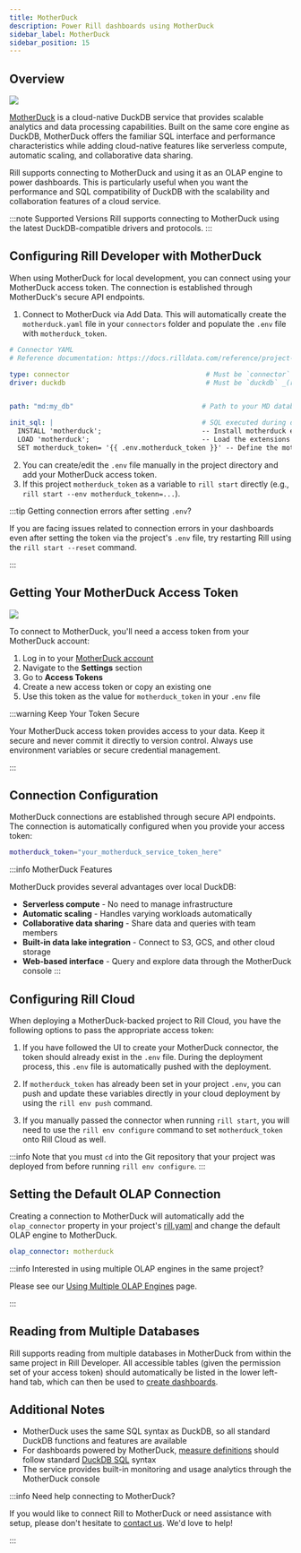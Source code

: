 ```yaml
---
title: MotherDuck
description: Power Rill dashboards using MotherDuck
sidebar_label: MotherDuck
sidebar_position: 15
---
```


## Overview
<img src='/img/reference/olap-engines/motherduck/rill-developer.png' class='rounded-gif' />
<br />


[MotherDuck](https://motherduck.com/) is a cloud-native DuckDB service that provides scalable analytics and data processing capabilities. Built on the same core engine as DuckDB, MotherDuck offers the familiar SQL interface and performance characteristics while adding cloud-native features like serverless compute, automatic scaling, and collaborative data sharing.

Rill supports connecting to MotherDuck and using it as an OLAP engine to power dashboards. This is particularly useful when you want the performance and SQL compatibility of DuckDB with the scalability and collaboration features of a cloud service.

:::note Supported Versions
Rill supports connecting to MotherDuck using the latest DuckDB-compatible drivers and protocols.
:::

## Configuring Rill Developer with MotherDuck

When using MotherDuck for local development, you can connect using your MotherDuck access token. The connection is established through MotherDuck's secure API endpoints.

1. Connect to MotherDuck via Add Data. This will automatically create the `motherduck.yaml` file in your `connectors` folder and populate the `.env` file with `motherduck_token`.

```yaml
# Connector YAML
# Reference documentation: https://docs.rilldata.com/reference/project-files/connectors

type: connector                                  # Must be `connector` (required)
driver: duckdb                                   # Must be `duckdb` _(required)_


path: "md:my_db"                                # Path to your MD database

init_sql: |                                     # SQL executed during database initialization.
  INSTALL 'motherduck';                         -- Install motherduck extension
  LOAD 'motherduck';                            -- Load the extensions
  SET motherduck_token= '{{ .env.motherduck_token }}' -- Define the motherduck token
```

2. You can create/edit the `.env` file manually in the project directory and add your MotherDuck access token.
3. If this project `motherduck_token` as a variable to `rill start` directly (e.g., `rill start --env motherduck_tokenn=...`).

:::tip Getting connection errors after setting `.env`?

If you are facing issues related to connection errors in your dashboards even after setting the token via the project's `.env` file, try restarting Rill using the `rill start --reset` command.

:::

## Getting Your MotherDuck Access Token

<img src='/img/reference/olap-engines/motherduck/service-token.png' class='rounded-gif' />
<br />


To connect to MotherDuck, you'll need a access token from your MotherDuck account:

1. Log in to your [MotherDuck account](https://motherduck.com/)
2. Navigate to the **Settings** section
3. Go to **Access Tokens**
4. Create a new access token or copy an existing one
5. Use this token as the value for `motherduck_token` in your `.env` file

:::warning Keep Your Token Secure

Your MotherDuck access token provides access to your data. Keep it secure and never commit it directly to version control. Always use environment variables or secure credential management.

:::

## Connection Configuration

MotherDuck connections are established through secure API endpoints. The connection is automatically configured when you provide your access token:

```bash
motherduck_token="your_motherduck_service_token_here"
```

:::info MotherDuck Features

MotherDuck provides several advantages over local DuckDB:
- **Serverless compute** - No need to manage infrastructure
- **Automatic scaling** - Handles varying workloads automatically
- **Collaborative data sharing** - Share data and queries with team members
- **Built-in data lake integration** - Connect to S3, GCS, and other cloud storage
- **Web-based interface** - Query and explore data through the MotherDuck console
:::

## Configuring Rill Cloud

When deploying a MotherDuck-backed project to Rill Cloud, you have the following options to pass the appropriate access token:

1. If you have followed the UI to create your MotherDuck connector, the token should already exist in the `.env` file. During the deployment process, this `.env` file is automatically pushed with the deployment.

2. If `motherduck_token` has already been set in your project `.env`, you can push and update these variables directly in your cloud deployment by using the `rill env push` command.

3. If you manually passed the connector when running `rill start`, you will need to use the `rill env configure` command to set `motherduck_token` onto Rill Cloud as well.

:::info
Note that you must `cd` into the Git repository that your project was deployed from before running `rill env configure`.
:::

## Setting the Default OLAP Connection

Creating a connection to MotherDuck will automatically add the `olap_connector` property in your project's [rill.yaml](/reference/project-files/rill-yaml) and change the default OLAP engine to MotherDuck.

```yaml
olap_connector: motherduck
```

:::info Interested in using multiple OLAP engines in the same project?

Please see our [Using Multiple OLAP Engines](/connect/olap/multiple-olap) page.

:::

## Reading from Multiple Databases

Rill supports reading from multiple databases in MotherDuck from within the same project in Rill Developer. All accessible tables (given the permission set of your access token) should automatically be listed in the lower left-hand tab, which can then be used to [create dashboards](/build/dashboards).



## Additional Notes

- MotherDuck uses the same SQL syntax as DuckDB, so all standard DuckDB functions and features are available
- For dashboards powered by MotherDuck, [measure definitions](/build/metrics-view/#measures) should follow standard [DuckDB SQL](https://duckdb.org/docs/sql/introduction) syntax
- The service provides built-in monitoring and usage analytics through the MotherDuck console

:::info Need help connecting to MotherDuck?

If you would like to connect Rill to MotherDuck or need assistance with setup, please don't hesitate to [contact us](/contact). We'd love to help!

:::